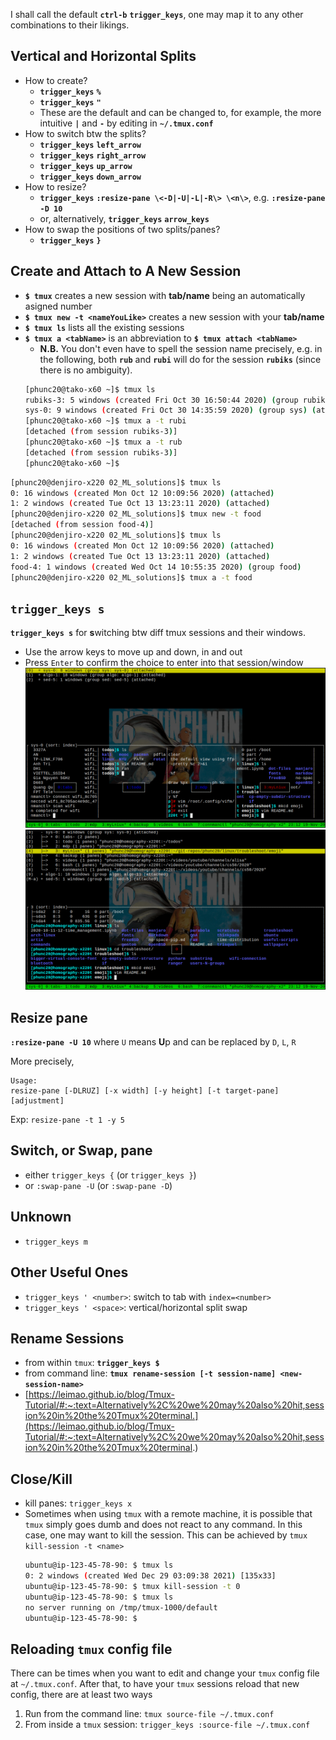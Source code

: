 I shall call the default **`ctrl-b`** **`trigger_keys`**, one may map it to any other combinations to their likings.
## Vertical and Horizontal Splits
- How to create?
    - **`trigger_keys`** **`%`**
    - **`trigger_keys`** **`"`**
    - These are the default and can be changed to, for example, the more intuitive **`|`** and **`-`** by editing in **`~/.tmux.conf`**
- How to switch btw the splits?
    - **`trigger_keys`** **`left_arrow`**
    - **`trigger_keys`** **`right_arrow`**
    - **`trigger_keys`** **`up_arrow`**
    - **`trigger_keys`** **`down_arrow`**
- How to resize?
    - **`trigger_keys`** **`:resize-pane \<-D|-U|-L|-R\> \<n\>`**, e.g. **`:resize-pane -D 10`**
    - or, alternatively, **`trigger_keys`** **`arrow_keys`**
- How to swap the positions of two splits/panes?
  - **`trigger_keys`** **`}`**



## Create and Attach to A New Session
- **`$ tmux`** creates a new session with **tab/name** being an automatically asigned number
- **`$ tmux new -t <nameYouLike>`** creates a new session with your **tab/name**
- **`$ tmux ls`** lists all the existing sessions
- **`$ tmux a <tabName>`** is an abbreviation to **`$ tmux attach <tabName>`**
    - **N.B.** You don't even have to spell the session name precisely, e.g. in the following, both **`rub`** and **`rubi`** will do for the session **`rubiks`** (since there is no ambiguity).
    ```bash
    [phunc20@tako-x60 ~]$ tmux ls
    rubiks-3: 5 windows (created Fri Oct 30 16:50:44 2020) (group rubiks)
    sys-0: 9 windows (created Fri Oct 30 14:35:59 2020) (group sys) (attached)
    [phunc20@tako-x60 ~]$ tmux a -t rubi
    [detached (from session rubiks-3)]
    [phunc20@tako-x60 ~]$ tmux a -t rub
    [detached (from session rubiks-3)]
    [phunc20@tako-x60 ~]$
    ```

```bash
[phunc20@denjiro-x220 02_ML_solutions]$ tmux ls
0: 16 windows (created Mon Oct 12 10:09:56 2020) (attached)
1: 2 windows (created Tue Oct 13 13:23:11 2020) (attached)
[phunc20@denjiro-x220 02_ML_solutions]$ tmux new -t food
[detached (from session food-4)]
[phunc20@denjiro-x220 02_ML_solutions]$ tmux ls
0: 16 windows (created Mon Oct 12 10:09:56 2020) (attached)
1: 2 windows (created Tue Oct 13 13:23:11 2020) (attached)
food-4: 1 windows (created Wed Oct 14 10:55:35 2020) (group food)
[phunc20@denjiro-x220 02_ML_solutions]$ tmux a -t food
```


## `trigger_keys s`
**`trigger_keys s`** for **s**witching btw diff tmux sessions and their windows.
- Use the arrow keys to move up and down, in and out
- Press `Enter` to confirm the choice to enter into that session/window
![1stLayer](01_switch.png)
![2ndLayer](02_switch.png)


## Resize pane
**`:resize-pane -U 10`** where `U` means **U**p and can be replaced by `D`, `L`, `R`

More precisely,
```
Usage:
resize-pane [-DLRUZ] [-x width] [-y height] [-t target-pane] [adjustment]
```
Exp: `resize-pane -t 1 -y 5`


## Switch, or Swap, pane
- either `trigger_keys {` (or `trigger_keys }`) 
- or `:swap-pane -U` (or `:swap-pane -D`)


## Unknown
- `trigger_keys m`


## Other Useful Ones
- `trigger_keys ' <number>`: switch to tab with `index=<number>`
- `trigger_keys ' <space>`: vertical/horizontal split swap


## Rename Sessions
- from within `tmux`: **`trigger_keys $`**
- from command line: **`tmux rename-session [-t session-name] <new-session-name>`**
- [https://leimao.github.io/blog/Tmux-Tutorial/#:~:text=Alternatively%2C%20we%20may%20also%20hit,session%20in%20the%20Tmux%20terminal.](https://leimao.github.io/blog/Tmux-Tutorial/#:~:text=Alternatively%2C%20we%20may%20also%20hit,session%20in%20the%20Tmux%20terminal.)


## Close/Kill
- kill panes: `trigger_keys x`
- Sometimes when using `tmux` with a remote machine, it is possible that `tmux` simply goes dumb and does not react to any command. In this case, one may want to kill the session. This can be achieved by `tmux kill-session -t <name>`
  ```bash
  ubuntu@ip-123-45-78-90: $ tmux ls
  0: 2 windows (created Wed Dec 29 03:09:38 2021) [135x33]
  ubuntu@ip-123-45-78-90: $ tmux kill-session -t 0
  ubuntu@ip-123-45-78-90: $ tmux ls
  no server running on /tmp/tmux-1000/default
  ubuntu@ip-123-45-78-90: $
  ```


## Reloading `tmux` config file
There can be times when you want to edit and change your `tmux` config file at `~/.tmux.conf`.
After that, to have your `tmux` sessions reload that new config, there are at least two ways
1. Run from the command line: `tmux source-file ~/.tmux.conf`
2. From inside a `tmux` session: `trigger_keys :source-file ~/.tmux.conf`

